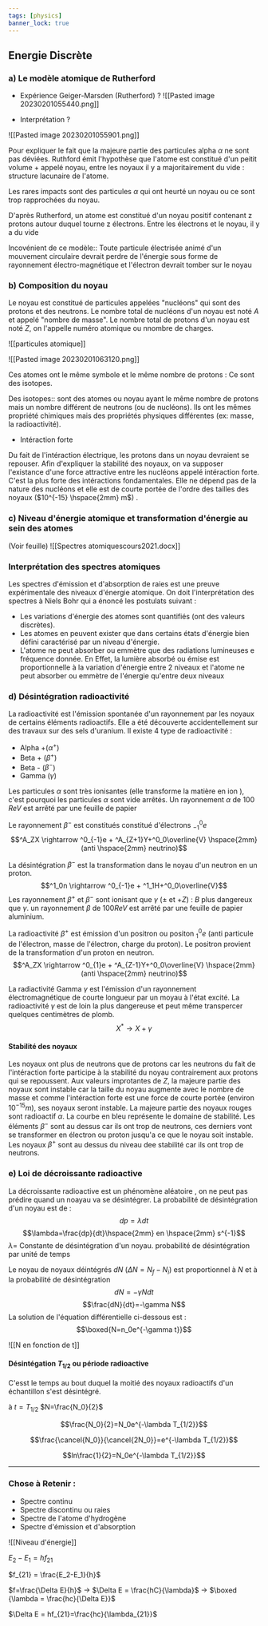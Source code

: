 ```yaml
---
tags: [physics]
banner_lock: true
---
```



## Energie Discrète

### a) Le modèle atomique de Rutherford

- Expérience Geiger-Marsden (Rutherford)
?
![[Pasted image 20230201055440.png]]

- Interprétation
?

![[Pasted image 20230201055901.png]]


Pour expliquer le fait que la majeure partie des particules alpha $\alpha$ ne sont pas déviées. Ruthford émit l'hypothèse que l'atome est constitué d'un peitit volume + appelé noyau, entre les noyaux il y a majoritairement du vide : structure lacunaire de l'atome. 

Les rares impacts sont des particules $\alpha$ qui ont heurté un noyau ou ce sont trop rapprochées du noyau.




D'après Rutherford, un atome est constitué d'un noyau positif contenant z protons autour duquel tourne z électrons. Entre les électrons et le noyau, il y a du vide

Incovénient de ce modèle:: Toute particule électrisée animé d'un mouvement circulaire devrait perdre de l'énergie sous forme de rayonnement électro-magnétique et l'électron devrait tomber sur le noyau

### b) Composition du noyau

Le noyau est constitué de particules appelées "nucléons" qui sont des protons et des neutrons. Le nombre total de nucléons d'un noyau est noté $A$ et appelé "nombre de masse". Le nombre total de protons d'un noyau est noté $Z$, on l'appelle numéro atomique ou nnombre de charges.

![[particules atomique]]

![[Pasted image 20230201063120.png]]

Ces atomes ont le même symbole et le même nombre de protons : Ce sont des isotopes.

Des isotopes:: sont des atomes ou noyau ayant le même nombre de protons mais un nombre différent de neutrons (ou de nucléons). Ils ont les mêmes propriété chimiques mais des propriétés physiques différentes (ex: masse, la radioactivité).

- Intéraction forte

Du fait de l'intéraction électrique, les protons dans un noyau devraient se repouser. Afin d'expliquer la stabilité des noyaux, on va supposer l'existance d'une force attractive entre les nucléons appelé intéraction forte. C'est la plus forte des intéractions fondamentales. Elle ne dépend pas de la nature des nucléons et elle est de courte portée de l'ordre des tailles des noyaux ($10^{-15} \hspace{2mm} m$) .

### c) Niveau d'énergie atomique et transformation d'énergie au sein des atomes

(Voir feuille) ![[Spectres atomiquescours2021.docx]]

###  Interprétation des spectres atomiques

Les spectres d'émission et d'absorption de raies est une preuve expérimentale des niveaux d'énergie atomique. On doit l'interprétation des spectres à Niels Bohr qui a énoncé les postulats suivant :
- Les variations d'énergie des atomes sont quantifiés (ont des valeurs discrètes).
- Les atomes en peuvent exister que dans certains états d'énergie bien défini caractérisé par un niveau d'énergie.
- L'atome ne peut absorber ou emmètre que des radiations lumineuses e fréquence donnée.
En Effet, la lumière absorbé ou émise est proportionnelle à la variation d'énergie entre 2 niveaux et l'atome ne peut absorber ou emmètre de l'énergie qu'entre deux niveaux

### d) Désintégration radioactivité 

La radioactivité est l'émission spontanée d'un rayonnement par les noyaux de certains éléments radioactifs. Elle a été découverte accidentellement sur des travaux sur des sels d'uranium. Il existe 4 type de radioactivité  :
- Alpha +($\alpha^+$)
- Beta + ($\beta^+$)
- Beta - ($\beta^-$)
- Gamma ($\gamma$)

Les particules $\alpha$ sont très ionisantes (elle transforme la matière en ion ), c'est pourquoi les particules $\alpha$ sont vide arrêtés. Un rayonnement $\alpha$ de 100 $ReV$ est arrêté par une feuille de papier

Le rayonnement $\beta^-$ est constitués constitué d'électrons $^0_{-1}e$
$$^A_ZX \rightarrow ^0_{-1}e + ^A_{Z+1}Y+^0_0\overline{V} \hspace{2mm} (anti \hspace{2mm} neutrino)$$

La désintégration $\beta^-$ est la transformation dans le noyau d'un neutron en un proton.
$$^1_0n \rightarrow ^0_{-1}e + ^1_1H+^0_0\overline{V}$$
Les rayonnement $\beta^+$ et $\beta^-$ sont ionisant que $\gamma$ ($\pm$ et $+Z$) : $B$ plus dangereux que $\gamma$. un rayonnement $\beta$ de 100$ReV$ est arrêté par une feuille de papier aluminium.

La radioactivité $\beta^+$ est émission d'un positron ou positon $^0_1e$ (anti particule de l'électron, masse de l'électron, charge du proton). Le positron provient de la transformation d'un proton en neutron.
$$^A_ZX \rightarrow ^0_{1}e + ^A_{Z-1}Y+^0_0\overline{V} \hspace{2mm} (anti \hspace{2mm} neutrino)$$

La radiactivité Gamma $\gamma$ est l'émission d'un rayonnement électromagnétique de courte longueur par un moyau à l'état excité. La radioactivité $\gamma$ est de loin la plus dangereuse et peut même transpercer quelques centimètres de plomb. 
$$X^* \rightarrow X+\gamma$$


#### Stabilité des noyaux

Les noyaux ont plus de neutrons que de protons car les neutrons du fait de l'intéraction forte participe à la stabilité du noyau contrairement aux protons qui se repoussent. Aux valeurs improtantes de $Z$, la majeure partie des noyaux sont instable car la taille du noyau augmente avec le nombre de masse et comme l'intéraction forte est une force de courte portée (environ $10^{-15}m$), ses noyaux seront instable. La majeure partie des noyaux rouges sont radioactif $\alpha$. La courbe en bleu représente le domaine de stabilité. Les éléments $\beta^-$ sont au dessus car ils ont trop de neutrons, ces derniers vont se transformer en électron ou proton jusqu'a ce que le noyau soit instable.
Les noyaux $\beta^+$ sont au dessus du niveau dee stabilité car ils ont trop de neutrons.

### e) Loi de décroissante radioactive

La décroissante radioactive est un phénomène aléatoire , on ne peut pas prédire quand 
un noayau va se désintégrer. 
La probabilité de désintégration d'un noyau est de :
$$dp=\lambda dt$$$$\lambda=\frac{dp}{dt}\hspace{2mm} en \hspace{2mm} s^{-1}$$
$\lambda=$  Constante de désintégration d'un noyau. probabilité de désintégration par unité de temps

Le noyau de noyaux déintégrés $dN$ ($\Delta N=N_f-N_i$) est proportionnel à $N$ et à la probabilité de désintégration
$$dN=-\gamma Ndt$$
$$\frac{dN}{dt}=-\gamma N$$
La solution de l'équation différentielle ci-dessous est :
$$\boxed{N=n_0e^{-\gamma t}}$$

![[N en fonction de t]]


#### Désintégation $T_{1/2}$ ou période radioactive

C'esst le temps au bout duquel la moitié des noyaux radioactifs d'un échantillon s'est désintégré.

à $t=T_{1/2}$             $N=\frac{N_0}{2}$

$$\frac{N_0}{2}=N_0e^{-\lambda T_{1/2}}$$

$$\frac{\cancel{N_0}}{\cancel{2N_0}}=e^{-\lambda T_{1/2}}$$

$$ln\frac{1}{2}=N_0e^{-\lambda T_{1/2}}$$







---
### Chose à Retenir :

- Spectre continu
- Spectre discontinu ou raies
- Spectre de l'atome d'hydrogène
- Spectre d'émission et d'absorption 


![[Niveau d'énergie]]

$E_2-E_1=hf_{21}$

$f_{21} = \frac{E_2-E_1}{h}$

$f=\frac{\Delta E}{h}$   $\rightarrow$   $\Delta E = \frac{hC}{\lambda}$  $\rightarrow$ $\boxed {\lambda = \frac{hc}{\Delta E}}$


$\Delta E = hf_{21}=\frac{hc}{\lambda_{21}}$